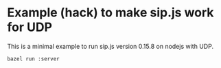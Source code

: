 Example (hack) to make sip.js work for UDP
==========================================

This is a minimal example to run sip.js version 0.15.8 on nodejs with UDP.

```shell
bazel run :server
```
